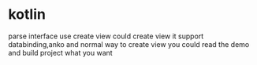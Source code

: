 # kotlin
parse interface use create view could create view
it support databinding,anko and normal way to create view
you could read the demo and build project what you want 
